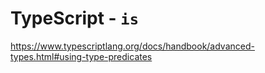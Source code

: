 # TypeScript - `is`

<https://www.typescriptlang.org/docs/handbook/advanced-types.html#using-type-predicates>
